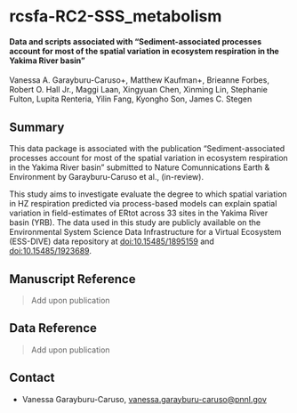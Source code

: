 # rcsfa-RC2-SSS_metabolism

#### Data and scripts associated with “Sediment-associated processes account for most of the spatial variation in ecosystem respiration in the Yakima River basin”
Vanessa A. Garayburu-Caruso+, Matthew Kaufman+, Brieanne Forbes, Robert O. Hall Jr., Maggi Laan, Xingyuan Chen, Xinming Lin, Stephanie Fulton, Lupita Renteria, Yilin Fang, Kyongho Son, James C. Stegen
## Summary
This data package is associated with the publication “Sediment-associated processes account for most of the spatial variation in ecosystem respiration in the Yakima River basin” submitted to Nature Comunnications Earth & Environment by Garayburu-Caruso et al., (in-review).

This study aims to investigate evaluate the degree to which spatial variation in HZ respiration predicted via process-based models can explain spatial variation in field-estimates of ERtot across 33 sites in the Yakima River basin (YRB). The data used in this study are publicly available on the Environmental System Science Data Infrastructure for a Virtual Ecosystem (ESS-DIVE) data repository at [doi:10.15485/1895159](https://data.ess-dive.lbl.gov/view/doi%3A10.15485%2F1969566) and [doi:10.15485/1923689](https://data.ess-dive.lbl.gov/view/doi%3A10.15485%2F1923689).

## Manuscript Reference
> Add upon publication
## Data Reference
> Add upon publication
## Contact
- Vanessa Garayburu-Caruso, vanessa.garayburu-caruso@pnnl.gov
